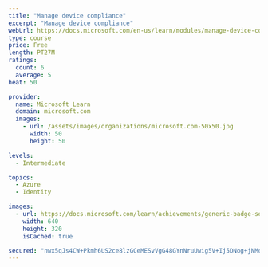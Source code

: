 ```yaml
---
title: "Manage device compliance"
excerpt: "Manage device compliance"
webUrl: https://docs.microsoft.com/en-us/learn/modules/manage-device-compliance/
type: course
price: Free
length: PT27M
ratings:
  count: 6
  average: 5
heat: 50

provider:
  name: Microsoft Learn
  domain: microsoft.com
  images:
    - url: /assets/images/organizations/microsoft.com-50x50.jpg
      width: 50
      height: 50

levels:
  - Intermediate

topics:
  - Azure
  - Identity

images:
  - url: https://docs.microsoft.com/learn/achievements/generic-badge-social.png
    width: 640
    height: 320
    isCached: true

secured: "nwx5qJs4CW+Pkmh6US2ce8lzGCeMESvVgG48GYnNruUwig5V+Ij5DNog+jNMqKA1zg62GKvtRjLt6JbHGH47aXRG/SifyQAaM3JiPAXkjFl8XA4jfxrMZXBLEay4QWdEGpJKTGPnKqG3tPQCzLR8FBy84Acq+EooWsrbfDjpphaQjMW8HIdmgEdFQzq2SdkvJ0tCs9iMhAQeBZLrVnP81nICzoMxT4RTwXXemztR/Kk2mLzcmMZIAgzUQ0lZYgf8zdabpcNkICgu4/xmB8IOR1VP7D9eiKqF1w94ZKm+prBNbiSMvGQfhIR8UaDsys7fk1RWvb0rthQX+YfGRd/sULEx/Jr6lOC6fd2+qF1AOioI4Evkg2wo/YCPz/jhRBe9TZL18H3OjxfqUMQFGiL8jSRItesN4CGQC4QAio94GeA=;OUDNHCAkgoou4Y6o9ncZ0w=="
---
```


